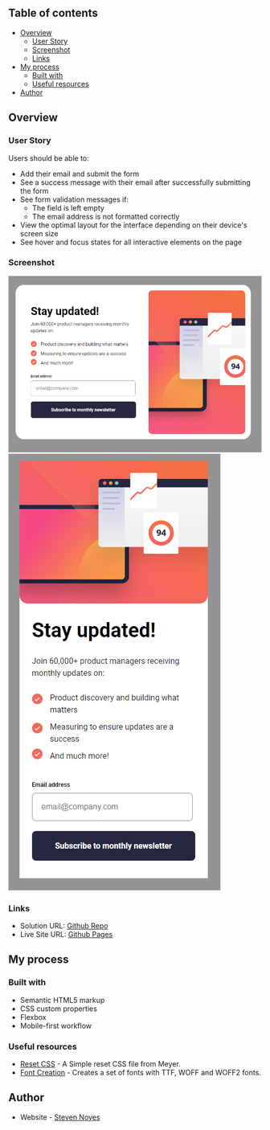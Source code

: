 ## Table of contents

- [Overview](#overview)
  - [User Story](#user-story)
  - [Screenshot](#screenshot)
  - [Links](#links)
- [My process](#my-process)
  - [Built with](#built-with)
  - [Useful resources](#useful-resources)
- [Author](#author)


## Overview

### User Story

Users should be able to:

- Add their email and submit the form
- See a success message with their email after successfully submitting the form
- See form validation messages if:
  - The field is left empty
  - The email address is not formatted correctly
- View the optimal layout for the interface depending on their device's screen size
- See hover and focus states for all interactive elements on the page

### Screenshot

![Desktop](./assets/images/desktop.png)
![Mobile](./assets/images/mobile.png)


### Links

- Solution URL: [Github Repo](https://github.com/SteveNoyes/newsletter-sign-up)
- Live Site URL: [Github Pages](https://stevenoyes.github.io/newsletter-sign-up/)


## My process

### Built with

- Semantic HTML5 markup
- CSS custom properties
- Flexbox
- Mobile-first workflow


### Useful resources

- [Reset CSS](https://meyerweb.com/eric/tools/css/reset/) - A Simple reset CSS file from Meyer.
- [Font Creation](https://transfonter.org/) - Creates a set of fonts with TTF, WOFF and WOFF2 fonts.


## Author

- Website - [Steven Noyes](https://www.stevenmnoyes.com)